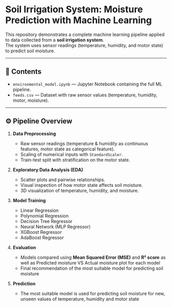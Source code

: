 # Soil Irrigation System: Moisture Prediction with Machine Learning

This repository demonstrates a complete machine learning pipeline applied to data collected from a **soil irrigation system**.  
The system uses sensor readings (temperature, humidity, and motor state) to predict soil moisture.  

---

## 📂 Contents
- `environmental_model.ipynb` — Jupyter Notebook containing the full ML pipeline.
- `feeds.csv` — Dataset with raw sensor values (temperature, humidity, motor, moisture).

---

## ⚙️ Pipeline Overview
1. **Data Preprocessing**
   - Raw sensor readings (temperature & humidity as continuous features, motor state as categorical feature).
   - Scaling of numerical inputs with `StandardScaler`.
   - Train-test split with stratification on the motor state.

2. **Exploratory Data Analysis (EDA)**
   - Scatter plots and pairwise relationships.
   - Visual inspection of how motor state affects soil moisture.
   - 3D visualization of temperature, humidity, and moisture.

3. **Model Training**
   - Linear Regression
   - Polynomial Regression
   - Decision Tree Regressor
   - Neural Network (MLP Regressor)
   - XGBoost Regressor
   - AdaBoost Regressor

4. **Evaluation**
   - Models compared using **Mean Squared Error (MSE)** and **R² score** as well as Predicted moisture VS Actual moisture plot for each model
   - Final recommendation of the most suitable model for predicting soil moisture

5. **Prediction**
   - The most suitable model is used for predicting soil moisture for new, unseen values of temperature, humidity and motor state
